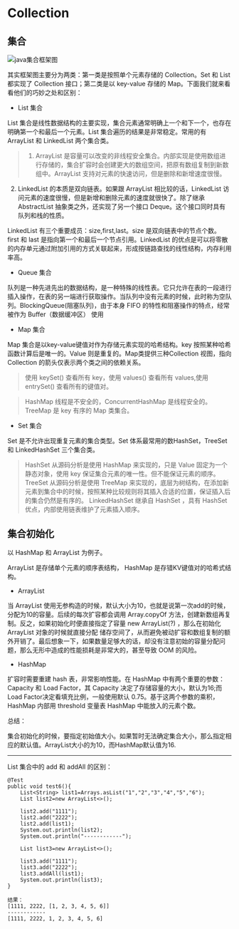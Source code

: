 # Collection
## 集合
![java集合框架图](https://i.imgur.com/54PApE6.gif)

其实框架图主要分为两类：第一类是按照单个元素存储的 Collection。Set 和 List 都实现了 Collection 接口；第二类是以 key-value 存储的 Map。下面我们就来看看他们的巧妙之处和区别：

- List 集合

List 集合是线性数据结构的主要实现，集合元素通常明确上一个和下一个，也存在明确第一个和最后一个元素。List 集合遍历的结果是非常稳定。常用的有 ArrayList 和 LinkedList 两个集合类。

>1. ArrayList 是容量可以改变的非线程安全集合。内部实现是使用数组进行存储的，集合扩容时会创建更大的数组空间，把原有数组复制到新数组中。ArrayList 支持对元素的快速访问，但是删除和新增速度很慢。
2. LinkedList 的本质是双向链表。如果跟 ArrayList 相比较的话，LinkedList 访问元素的速度很慢，但是新增和删除元素的速度就很快了。除了继承 AbstractList 抽象类之外，还实现了另一个接口 Deque。这个接口同时具有队列和栈的性质。

LinkedList  有三个重要成员：size,first,last。size 是双向链表中的节点个数。first 和 last 是指向第一个和最后一个节点引用。LinkedList 的优点是可以将零散的内存单元通过附加引用的方式关联起来，形成按链路查找的线性结构，内存利用率高。

- Queue 集合

队列是一种先进先出的数据结构，是一种特殊的线性表。它只允许在表的一段进行插入操作，在表的另一端进行获取操作。当队列中没有元素的时候，此时称为空队列。BlockingQueue(阻塞队列)，由于本身 FIFO 的特性和阻塞操作的特点，经常被作为 Buffer（数据缓冲区） 使用

- Map 集合

Map 集合是以key-value键值对作为存储元素实现的哈希结构。key 按照某种哈希函数计算后是唯一的。Value 则是重复的。Map类提供三种Collection 视图，指向 Collection 的箭头仅表示两个类之间的依赖关系。

> 使用 keySet() 查看所有 key，使用 values() 查看所有 values,使用 entrySet() 查看所有的键值对。

> HashMap 线程是不安全的，ConcurrentHashMap 是线程安全的。TreeMap 是 key 有序的 Map 类集合。 

- Set 集合

Set 是不允许出现重复元素的集合类型。Set 体系最常用的数HashSet，TreeSet 和 LinkedHashSet 三个集合类。

> HashSet 从源码分析是使用 HashMap 来实现的，只是 Value 固定为一个静态对象，使用 key 保证集合元素的唯一性。但不能保证元素的顺序。
> TreeSet 从源码分析是使用 TreeMap 来实现的，底层为树结构，在添加新元素到集合中的时候，按照某种比较规则将其插入合适的位置，保证插入后的集合仍然是有序的。
> LinkedHashSet 继承自 HashSet ，具有 HashSet 优点，内部使用链表维护了元素插入顺序。

## 集合初始化
以 HashMap 和 ArrayList 为例子。

ArrayList 是存储单个元素的顺序表结构， HashMap 是存错KV键值对的哈希式结构。

- ArrayList 

当 ArrayList 使用无参构造的时候，默认大小为10，也就是说第一次add的时候，分配为10的容量。后续的每次扩容都会调用 Array.copyOf 方法，创建新数组再复制。反之，如果初始化时便直接指定了容量 new ArrayList(?) ，那么在初始化 ArrayList 对象的时候就直接分配 储存空间了，从而避免被动扩容和数组复制的额外开销了。最后想象一下，如果数量足够大的话，却没有注意初始的容量分配问题，那么无形中造成的性能损耗是非常大的，甚至导致 OOM 的风险。

- HashMap

扩容时需要重建 hash 表，非常影响性能。在 HashMap 中有两个重要的参数：Capacity 和 Load Factor，其 Capacity 决定了存储容量的大小，默认为16;而Load Factor决定看填充比例，一般使用默认 0.75。基于这两个参数的乘积，HashMap 内部用 threshold 变量表 HashMap 中能放入的元素个数。

总结：

集合初始化的时候，要指定初始值大小。如果暂时无法确定集合大小，那么指定相应的默认值。ArrayList大小的为10，而HashMap默认值为16.

----
List 集合中的 add 和 addAll 的区别：

	@Test
    public void test6(){
        List<String> list1=Arrays.asList("1","2","3","4","5","6");
        List list2=new ArrayList<>();

        list2.add("1111");
        list2.add("2222");
        list2.add(list1);
        System.out.println(list2);
        System.out.println("------------");

        List list3=new ArrayList<>();

        list3.add("1111");
        list3.add("2222");
        list3.addAll(list1);
        System.out.println(list3);
    }

	结果：
	[1111, 2222, [1, 2, 3, 4, 5, 6]]
	------------
	[1111, 2222, 1, 2, 3, 4, 5, 6]